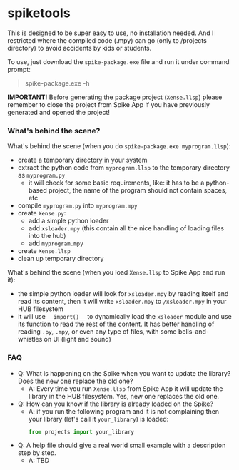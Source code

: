# spiketools
This is designed to be super easy to use, no installation needed. And I restricted where the compiled code (.mpy) can go (only to /projects directory) to avoid accidents by kids or students.

To use, just download the `spike-package.exe` file and run it under command prompt:
> spike-package.exe -h

**IMPORTANT!** Before generating the package project (`Xense.llsp`) please remember to close the project from Spike App if you have previously generated and opened the project!

### What's behind the scene?

What's behind the scene (when you do `spike-package.exe myprogram.llsp`):
- create a temporary directory in your system
- extract the python code from `myprogram.llsp` to the temporary directory as `myprogram.py`
  - it will check for some basic requirements, like: it has to be a python-based project, the name of the program should not contain spaces, etc
- compile `myprogram.py` into `myprogram.mpy`
- create `Xense.py`:
  - add a simple python loader
  - add `xsloader.mpy` (this contain all the nice handling of loading files into the hub)
  - add `myprogram.mpy`
- create `Xense.llsp`
- clean up temporary directory

What's behind the scene (when you load `Xense.llsp` to Spike App and run it):
- the simple python loader will look for `xsloader.mpy` by reading itself and read its content, then it will write `xsloader.mpy` to `/xsloader.mpy` in your HUB filesystem
- it will use `__import()__` to dynamically load the `xsloader` module and use its function to read the rest of the content. It has better handling of reading `.py`, `.mpy`, or even any type of files, with some bells-and-whistles on UI (light and sound)

### FAQ
- Q: What is happening on the Spike when you want to update the library? Does the new one replace the old one? 
  - A: Every time you run `Xense.llsp` from Spike App it will update the library in the HUB filesystem. Yes, new one replaces the old one.
- Q: How can you know if the library is already loaded on the Spike?
  - A: if you run the following program and it is not complaining then your library (let's call it `your_library`) is loaded:
    ```python
    from projects import your_library
    ```
- Q: A help file should give a real world small example with a description step by step.
  - A: TBD
